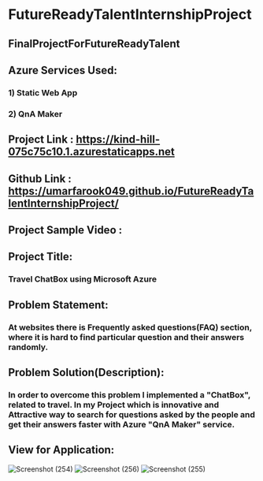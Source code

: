 # FutureReadyTalentInternshipProject
## FinalProjectForFutureReadyTalent
## Azure Services Used: 
### 1) Static Web App
### 2) QnA Maker
## Project Link : https://kind-hill-075c75c10.1.azurestaticapps.net
## Github Link : https://umarfarook049.github.io/FutureReadyTalentInternshipProject/
## Project Sample Video : 

## Project Title:
### Travel ChatBox using Microsoft Azure

## Problem Statement:
### At websites there is Frequently asked questions(FAQ) section, where it is hard to find particular question and their answers randomly.

## Problem Solution(Description):
### In order to overcome this problem I implemented a "ChatBox", related to travel. In my Project which  is innovative  and  Attractive way to search for questions asked by the people and get their answers faster with Azure "QnA Maker" service.
## View for Application:
![Screenshot (254)](https://user-images.githubusercontent.com/100839120/192125174-80972b62-bac0-4618-8fd6-68eb45129ca6.png)
![Screenshot (256)](https://user-images.githubusercontent.com/100839120/192125176-8edb338a-825f-4989-b196-ba510ed45753.png)
![Screenshot (255)](https://user-images.githubusercontent.com/100839120/192125180-c439ca62-715d-4eb9-aa91-cd26b6297fef.png)
